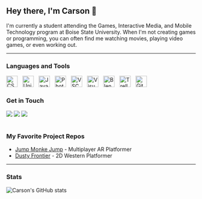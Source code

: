 ## Hey there, I'm Carson 👋
I'm currently a student attending the Games, Interactive Media, and Mobile Technology program at Boise State University. When I'm not creating games or programming, you can often find me watching movies, playing video games, or even working out.

---

### Languages and Tools
<img align="left" alt="CSharp" width="30px" style="padding-right:10px;" src="https://cdn.jsdelivr.net/gh/devicons/devicon/icons/csharp/csharp-original.svg" />
<img align="left" alt="Unity" width="30px" style="padding-right:10px;" src="https://cdn.jsdelivr.net/gh/devicons/devicon/icons/unity/unity-original.svg" />
<img align="left" alt="Java" width="30px" style="padding-right:10px;" src="https://cdn.jsdelivr.net/gh/devicons/devicon/icons/java/java-original.svg" />
<img align="left" alt="Photoshop" width="30px" style="padding-right:10px;" src="https://cdn.jsdelivr.net/gh/devicons/devicon/icons/photoshop/photoshop-plain.svg" />
<img align="left" alt="VSCode" width="30px" style="padding-right:10px;" src="https://cdn.jsdelivr.net/gh/devicons/devicon/icons/vscode/vscode-original.svg" />
<img align="left" alt="VisualStudio" width="30px" style="padding-right:10px;" src="https://cdn.jsdelivr.net/gh/devicons/devicon/icons/visualstudio/visualstudio-plain.svg" />
<img align="left" alt="Blender" width="30px" style="padding-right:10px;" src="https://cdn.jsdelivr.net/gh/devicons/devicon/icons/blender/blender-original.svg" />
<img align="left" alt="Trello" width="30px" style="padding-right:10px;" src="https://cdn.jsdelivr.net/gh/devicons/devicon/icons/trello/trello-plain.svg" />
<img align="left" alt="Github" width="30px" style="padding-right:10px;" src="https://cdn.jsdelivr.net/gh/devicons/devicon/icons/github/github-original.svg" />

<br />

#

### Get in Touch
<a href="mailto:carson.strout42@gmail.com" target=”_blank”><img src="https://img.shields.io/badge/Gmail-D14836?style=for-the-badge&logo=gmail&logoColor=white"></a> <a href="https://www.linkedin.com/in/carson-strout-45a681187/" target=”_blank”><img src="https://img.shields.io/badge/LinkedIn-0077B5?style=for-the-badge&logo=linkedin&logoColor=white"></a></a> <a href="https://carsonstrout.github.io/" target=”_blank”><img src="https://img.shields.io/badge/portfolio-0A0A0A?style=for-the-badge&logo=dev.to&logoColor=white"></a>

#

### My Favorite Project Repos
* <a href="https://github.com/CarsonStrout/JumpMonkeJump">Jump Monke Jump</a> - Multiplayer AR Platformer
* <a href="https://github.com/CarsonStrout/DustyFrontier">Dusty Frontier</a> - 2D Western Platformer

---

### Stats

![Carson's GitHub stats](https://github-readme-stats.vercel.app/api?username=CarsonStrout&show_icons=true&theme=aura)
